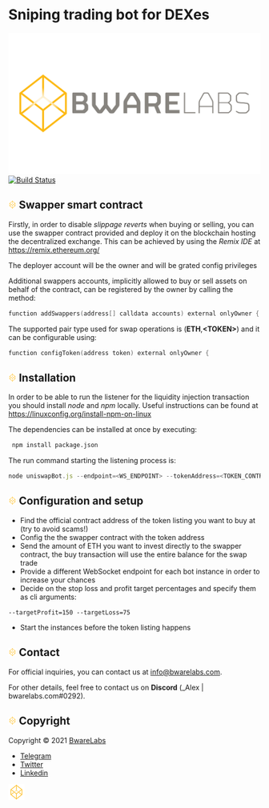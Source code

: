 # Sniping trading bot for DEXes

[![N|Solid](https://raw.githubusercontent.com/bwarelabs/brand-assets/master/svg/logo/logo.svg)](https://raw.githubusercontent.com/bwarelabs/brand-assets/master/svg/logo/logo.svg)
[![Build Status](https://travis-ci.org/joemccann/dillinger.svg?branch=master)](https://travis-ci.org/joemccann/dillinger)

## ![alt text](/docs/BWARE-icon.png) Swapper smart contract
Firstly, in order to disable *slippage reverts* when buying or selling, you can use the swapper contract provided and deploy it on the blockchain hosting the decentralized exchange. This can be achieved by using the *Remix IDE* at https://remix.ethereum.org/

The deployer account will be the owner and will be grated config privileges

Additional swappers accounts, implicitly allowed to buy or sell assets on behalf of the contract, can be registered by the owner by calling the method:
```c
function addSwappers(address[] calldata accounts) external onlyOwner {
```
The supported pair type used for swap operations is (**ETH**,**\<TOKEN\>**) and it can be configurable using:
```c
function configToken(address token) external onlyOwner {
```
## ![alt text](/docs/BWARE-icon.png) Installation

In order to be able to run the listener for the liquidity injection transaction you should install *node* and *npm* locally. Useful instructions can be found at https://linuxconfig.org/install-npm-on-linux

The dependencies can be installed at once by executing:
```bash
 npm install package.json
 ```
The run command starting the listening process is:
```js
node uniswapBot.js --endpoint=<WS_ENDPOINT> --tokenAddress=<TOKEN_CONTRACT_ADDR> --botAddress=<SWAPPER_CONTRACT_ADDR>  --PK=<SWAPPER_ACCOUNT_PK>
```

## ![alt text](/docs/BWARE-icon.png) Configuration and setup 


- Find the official contract address of the token listing you want to buy at (try to avoid scams!)
- Config the the swapper contract with the token address 
- Send the amount of ETH you want to invest directly to the swapper contract, the buy transaction will use the entire balance for the swap trade
- Provide a different WebSocket endpoint for each bot instance in order to increase your chances
- Decide on the stop loss and profit target percentages and specify them as cli arguments:
```
--targetProfit=150 --targetLoss=75
```
- Start the instances before the token listing happens

## ![alt text](/docs/BWARE-icon.png) Contact

For official inquiries, you can contact us at <info@bwarelabs.com>.

For other details, feel free to contact us on **Discord** (_Alex | bwarelabs.com#0292).

## ![alt text](/docs/BWARE-icon.png) Copyright

Copyright © 2021 [BwareLabs](https://bwarelabs.com/)
- [Telegram](https://t.me/BwareLabsAnnouncements)
- [Twitter](https://twitter.com/BwareLabs)
- [Linkedin](https://www.linkedin.com/company/bwarelabs)

![alt text](/docs/BWARE_yellow_gradient.png)
